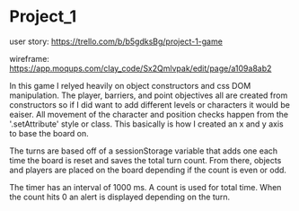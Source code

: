 # Project_1

user story:  https://trello.com/b/b5gdksBg/project-1-game
  
wireframe:  https://app.moqups.com/clay_code/Sx2Qmlvpak/edit/page/a109a8ab2


In this game I relyed heavily on object constructors and css DOM manipulation. The player, barriers, and point objectives all are created from constructors so if I did want to add different levels or characters it would be eaiser.  All movement of the character and position checks happen from the '.setAttribute' style or class.  This basically is how I created an x and y axis to base the board on. 

The turns are based off of a sessionStorage variable that adds one each time the board is reset and saves the total turn count.  From there, objects and players are placed on the board depending if the count is even or odd.

The timer has an interval of 1000 ms. A count is used for total time. When the count hits 0 an alert is displayed depending on the turn. 
